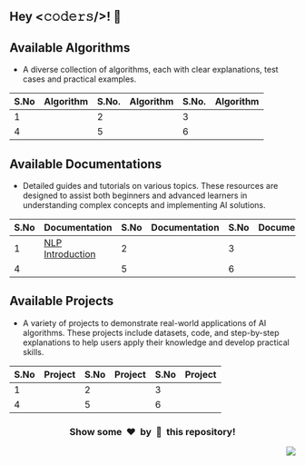 <h2>Hey <𝚌𝚘𝚍𝚎𝚛𝚜/>! 👋</h2>

## Available Algorithms

- A diverse collection of algorithms, each with clear explanations, test cases and practical examples.

| S.No  | Algorithm | S.No. | Algorithm | S.No. | Algorithm |
|-------|-----------|-------|-----------|-------|-----------|
|   1   |           |   2   |           |   3   |           |
|   4   |           |   5   |           |   6   |           |

## Available Documentations

- Detailed guides and tutorials on various topics. These resources are designed to assist both beginners and advanced learners in understanding complex concepts and implementing AI solutions.

| S.No  | Documentation | S.No  | Documentation | S.No | Documentation |
|-------|---------------|-------|---------------|------|---------------|
|   1   | [NLP Introduction](./Documentation/NLP_Introduction.md) |   2   |               |   3  |               |
|   4   |               |   5   |               |   6  |               |

## Available Projects

- A variety of projects to demonstrate real-world applications of AI algorithms. These projects include datasets, code, and step-by-step explanations to help users apply their knowledge and develop practical skills.

| S.No  | Project | S.No  | Project | S.No | Project |
|-------|---------|-------|---------|------|---------|
|   1   |         |   2   |         |   3  |         |
|   4   |         |   5   |         |   6  |         |


<div align="center">
	<h3>Show some &nbsp;❤️&nbsp; by &nbsp;🌟&nbsp; this repository!</h3>
</div>
<a href="#top"><img src="https://img.shields.io/badge/-Back%20to%20Top-red?style=for-the-badge" align="right"/></a>
